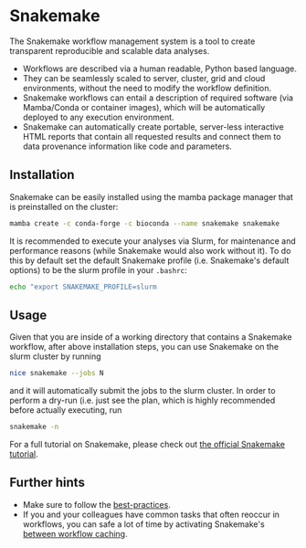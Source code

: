 # Snakemake

The Snakemake workflow management system is a tool to create transparent reproducible and scalable data analyses.

* Workflows are described via a human readable, Python based language. 
* They can be seamlessly scaled to server, cluster, grid and cloud environments, without the need to modify the workflow definition. 
* Snakemake workflows can entail a description of required software (via Mamba/Conda or container images), which will be automatically deployed to any execution environment.
* Snakemake can automatically create portable, server-less interactive HTML reports that contain all requested results and connect them to data provenance information like code and parameters.

## Installation

Snakemake can be easily installed using the mamba package manager that is preinstalled on the cluster:

```sh
mamba create -c conda-forge -c bioconda --name snakemake snakemake
```

It is recommended to execute your analyses via Slurm, for maintenance and performance reasons (while Snakemake would also work without it).
To do this by default set the default Snakemake profile (i.e. Snakemake's default options) to be the slurm profile in your `.bashrc`:

```sh
echo "export SNAKEMAKE_PROFILE=slurm
```

## Usage

Given that you are inside of a working directory that contains a Snakemake workflow, after above installation steps, you can use Snakemake on the slurm cluster by running

```sh
nice snakemake --jobs N
```

and it will automatically submit the jobs to the slurm cluster.
In order to perform a dry-run (i.e. just see the plan, which is highly recommended before actually executing, run

```sh
snakemake -n
```

For a full tutorial on Snakemake, please check out [the official Snakemake tutorial](https://snakemake.readthedocs.io/en/stable/tutorial/tutorial.html).

## Further hints

* Make sure to follow the [best-practices](https://snakemake.readthedocs.io/en/stable/snakefiles/best_practices.html).
* If you and your colleagues have common tasks that often reoccur in workflows, you can safe a lot of time by activating Snakemake's [between workflow caching](https://snakemake.readthedocs.io/en/stable/executing/caching.html).
